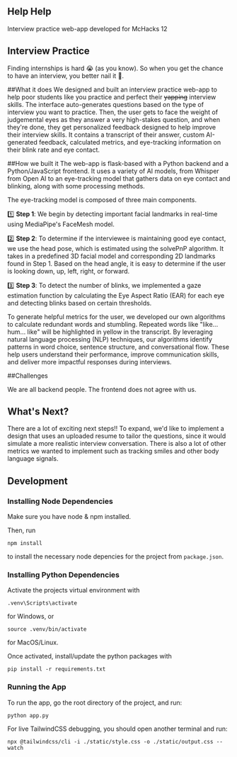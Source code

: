 ## Help Help
Interview practice web-app developed for McHacks 12

## Interview Practice

Finding internships is hard 😭 (as you know). So when you get the chance to have an interview, you better nail it 💪.

##What it does
We designed and built an interview practice web-app to help poor students like you practice and perfect their ~~yapping~~ interview skills. The interface auto-generates questions based on the type of interview you want to practice. Then, the user gets to face the weight of judgemental eyes as they answer a very high-stakes question, and when they're done, they get personalized feedback designed to help improve their interview skills. It contains a transcript of their answer, custom AI-generated feedback, calculated metrics, and eye-tracking information on their blink rate and eye contact.

##How we built it
The web-app is flask-based with a Python backend and a Python/JavaScript frontend. It uses a variety of AI models, from Whisper from Open AI to an eye-tracking model that gathers data on eye contact and blinking, along with some processing methods.

The eye-tracking model is composed of three main components.

1️⃣ **Step 1**: We begin by detecting important facial landmarks in real-time using MediaPipe's FaceMesh model.

2️⃣ **Step 2**: To determine if the interviewee is maintaining good eye contact, we use the head pose, which is estimated using the solvePnP algorithm. It takes in a predefined 3D facial model and corresponding 2D landmarks found in Step 1. Based on the head angle, it is easy to determine if the user is looking down, up, left, right, or forward.

3️⃣ **Step 3**: To detect the number of blinks, we implemented a gaze estimation function by calculating the Eye Aspect Ratio (EAR) for each eye and detecting blinks based on certain thresholds.

To generate helpful metrics for the user, we developed our own algorithms to calculate redundant words and stumbling. Repeated words like "like... hum... like" will be highlighted in yellow in the transcript. By leveraging natural language processing (NLP) techniques, our algorithms identify patterns in word choice, sentence structure, and conversational flow. These help users understand their performance, improve communication skills, and deliver more impactful responses during interviews. 

##Challenges

We are all backend people. The frontend does not agree with us. 

## What's Next?
There are a lot of exciting next steps!!
To expand, we'd like to implement a design that uses an uploaded resume to tailor the questions, since it would simulate a more realistic interview conversation. There is also a lot of other metrics we wanted to implement such as tracking smiles and other body language signals.


## Development

### Installing Node Dependencies

Make sure you have node & npm installed.

Then, run 
```
npm install
```
to install the necessary node depencies for the project from `package.json`.


### Installing Python Dependencies

Activate the projects virtual environment with
```
.venv\Scripts\activate
```
for Windows, or
```
source .venv/bin/activate
```
for MacOS/Linux.

Once activated, install/update the python packages with 
```
pip install -r requirements.txt
```

### Running the App

To run the app, go the root directory of the project, and run:
```
python app.py
```

For live TailwindCSS debugging, you should open another terminal and run:
```
npx @tailwindcss/cli -i ./static/style.css -o ./static/output.css --watch
```
